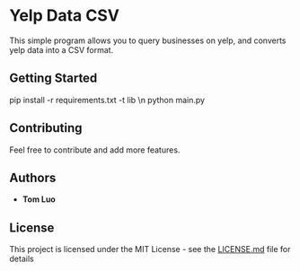 # Yelp Data CSV

This simple program allows you to query businesses on yelp, and converts yelp data into a CSV format.

## Getting Started

pip install -r requirements.txt -t lib \n
python main.py


## Contributing

Feel free to contribute and add more features.


## Authors

* **Tom Luo** 


## License

This project is licensed under the MIT License - see the [LICENSE.md](LICENSE.md) file for details


